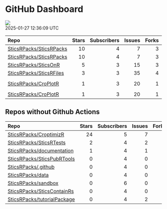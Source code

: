 GitHub Dashboard
================

![](https://github.com/SticsRPacks/status/workflows/Render%20Status/badge.svg)  
2025-01-27 12:36:09 UTC

| Repo                                                                  | Stars | Subscribers | Issues | Forks | Status                                                                                                                                                                                                                                                                                                                                                                                                                                                         | Commit                                                                                                                                                                                                                |
|:----------------------------------------------------------------------|------:|------------:|-------:|------:|:---------------------------------------------------------------------------------------------------------------------------------------------------------------------------------------------------------------------------------------------------------------------------------------------------------------------------------------------------------------------------------------------------------------------------------------------------------------|:----------------------------------------------------------------------------------------------------------------------------------------------------------------------------------------------------------------------|
| [SticsRPacks/SticsRPacks](https://github.com/SticsRPacks/SticsRPacks) |    10 |           4 |      7 |     3 | [![](https://github.com/SticsRPacks/SticsRPacks/workflows/.github/workflows/dependabot.yml/badge.svg)](https://github.com/SticsRPacks/SticsRPacks/actions/runs/12280022686)                                                                                                                                                                                                                                                                                    | <a href="https://github.com/SticsRPacks/SticsRPacks/commit/02682c83bc6ed7f9b6f980ed166010998dfbb3f7" title="Create dependabot.yml">02682c</a>                                                                         |
| [SticsRPacks/SticsRPacks](https://github.com/SticsRPacks/SticsRPacks) |    10 |           4 |      7 |     3 | [![](https://github.com/SticsRPacks/SticsRPacks/workflows/R-CMD-check/badge.svg)](https://github.com/SticsRPacks/SticsRPacks/actions/runs/12435026605)                                                                                                                                                                                                                                                                                                         | <a href="https://github.com/SticsRPacks/SticsRPacks/commit/b17f65051353ef980264e87b67b8d558fc049c23" title="Merge pull request #36 from SticsRPacks/dependabot/github_actions/actions/checkout-4">b17f65</a>          |
| [SticsRPacks/SticsOnR](https://github.com/SticsRPacks/SticsOnR)       |     5 |           3 |     15 |     3 | [![](https://github.com/SticsRPacks/SticsOnR/workflows/Update%20CITATION.cff/badge.svg)](https://github.com/SticsRPacks/SticsOnR/actions/runs/8021559644)                                                                                                                                                                                                                                                                                                      | <a href="https://github.com/SticsRPacks/SticsOnR/commit/85c3582359ae654f5e854ee3167adb0c0ddd1083" title="New release 1.2.0 (#20)">85c358</a>                                                                          |
| [SticsRPacks/SticsRFiles](https://github.com/SticsRPacks/SticsRFiles) |     3 |           3 |     35 |     4 | [![](https://github.com/SticsRPacks/SticsRFiles/workflows/R-CMD-check/badge.svg)](https://github.com/SticsRPacks/SticsRFiles/actions/runs/12711684654) [![](https://github.com/SticsRPacks/SticsRFiles/workflows/test-coverage/badge.svg)](https://github.com/SticsRPacks/SticsRFiles/actions/runs/12711684675)                                                                                                                                                | <a href="https://github.com/SticsRPacks/SticsRFiles/commit/3b467fc21a34f626ab7108270ae57895d3726cff" title="Gen soil file txt independently from gen_xml2txt (#127)">3b467f</a>                                       |
| [SticsRPacks/CroPlotR](https://github.com/SticsRPacks/CroPlotR)       |     1 |           3 |     20 |     1 | [![](https://github.com/SticsRPacks/CroPlotR/workflows/R-CMD-check/badge.svg)](https://github.com/SticsRPacks/CroPlotR/actions/runs/12280710671) [![](https://github.com/SticsRPacks/CroPlotR/workflows/test-coverage/badge.svg)](https://github.com/SticsRPacks/CroPlotR/actions/runs/12280710660) [![](https://github.com/SticsRPacks/CroPlotR/workflows/Snapshot%20Comparison/badge.svg)](https://github.com/SticsRPacks/CroPlotR/actions/runs/12280710664) | <a href="https://github.com/SticsRPacks/CroPlotR/commit/e5855adf729b4a163fb06e137607b47037eb1a8d" title="Merge branch 'code-refactoring' of https://github.com/SticsRPacks/CroPlotR into code-refactoring">e5855a</a> |
| [SticsRPacks/CroPlotR](https://github.com/SticsRPacks/CroPlotR)       |     1 |           3 |     20 |     1 | [![](https://github.com/SticsRPacks/CroPlotR/workflows/Update%20CITATION.cff/badge.svg)](https://github.com/SticsRPacks/CroPlotR/actions/runs/8970280333)                                                                                                                                                                                                                                                                                                      | <a href="https://github.com/SticsRPacks/CroPlotR/commit/e804e766886e4bbf7518a3c137882c4bd834cbec" title="Up documentation">e804e7</a>                                                                                 |

## Repos without Github Actions

| Repo                                                                          | Stars | Subscribers | Issues | Forks |
|:------------------------------------------------------------------------------|------:|------------:|-------:|------:|
| [SticsRPacks/CroptimizR](https://github.com/SticsRPacks/CroptimizR)           |    24 |           5 |      7 |     6 |
| [SticsRPacks/SticsRTests](https://github.com/SticsRPacks/SticsRTests)         |     2 |           4 |      2 |     1 |
| [SticsRPacks/documentation](https://github.com/SticsRPacks/documentation)     |     1 |           4 |      1 |     0 |
| [SticsRPacks/SticsPubRTools](https://github.com/SticsRPacks/SticsPubRTools)   |     0 |           4 |      0 |     0 |
| [SticsRPacks/.github](https://github.com/SticsRPacks/.github)                 |     0 |           4 |      0 |     0 |
| [SticsRPacks/data](https://github.com/SticsRPacks/data)                       |     0 |           4 |      0 |     0 |
| [SticsRPacks/sandbox](https://github.com/SticsRPacks/sandbox)                 |     0 |           6 |      0 |     0 |
| [SticsRPacks/SticsContainRs](https://github.com/SticsRPacks/SticsContainRs)   |     0 |           4 |      0 |     0 |
| [SticsRPacks/tutorialPackage](https://github.com/SticsRPacks/tutorialPackage) |     0 |           4 |      2 |     0 |

